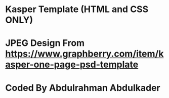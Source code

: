 # Kasper Template (HTML and CSS ONLY)
# JPEG Design From https://www.graphberry.com/item/kasper-one-page-psd-template
# Coded By Abdulrahman Abdulkader
